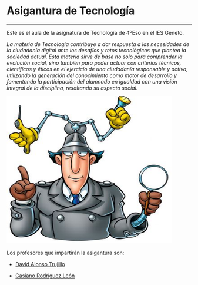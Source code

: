 # Asigantura de Tecnología
----

Este es el aula de la asignatura de Tecnología de 4ºEso en el IES Geneto.

*La materia de Tecnología contribuye a dar respuesta a las necesidades de la ciudadanía digital ante los desafíos y retos tecnológicos que plantea la sociedad actual. Esta materia sirve de base no solo para comprender la evolución social, sino también para poder actuar con criterios técnicos, científicos y éticos en el ejercicio de una ciudadanía responsable y activa, utilizando la generación del conocimiento como motor de desarrollo y fomentando la participación del alumnado en igualdad con una visión integral de la disciplina, resaltando su aspecto social.*

<img src="https://github.com/ULL-MFP-AET-2324/equipos-eq-david-joana/blob/main/image/inspector.jpg"  width="450" height="400" />

Los profesores que impartirán la asigantura son:

- [David Alonso Trujillo](https://github.com/DAT-995)

- [Casiano Rodríguez León](https://github.com/casiano-rodriguez)


